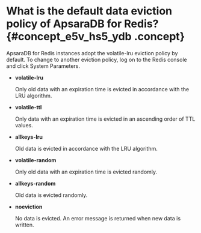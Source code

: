 # What is the default data eviction policy of ApsaraDB for Redis? {#concept_e5v_hs5_ydb .concept}

ApsaraDB for Redis instances adopt the volatile-lru eviction policy by default. To change to another eviction policy, log on to the Redis console and click System Parameters.

-   **volatile-lru**

    Only old data with an expiration time is evicted in accordance with the LRU algorithm.

-   **volatile-ttl**

    Only data with an expiration time is evicted in an ascending order of TTL values.

-   **allkeys-lru**

    Old data is evicted in accordance with the LRU algorithm.

-   **volatile-random**

    Only old data with an expiration time is evicted randomly.

-   **allkeys-random**

    Old data is evicted randomly.

-   **noeviction**

    No data is evicted. An error message is returned when new data is written.


